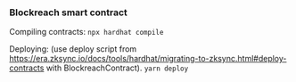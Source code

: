 ### Blockreach smart contract

Compiling contracts:
`npx hardhat compile`

Deploying: (use deploy script from https://era.zksync.io/docs/tools/hardhat/migrating-to-zksync.html#deploy-contracts with BlockreachContract).
`yarn deploy`
